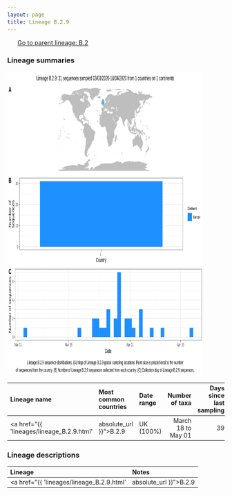 ```yaml
---
layout: page
title: Lineage B.2.9
---
```




<p>
<ul class="actions small">
	 <a href="{{ 'lineages/lineage_B.2.html' | absolute_url }}" class="button special fit">Go to parent lineage: B.2</a>
</ul>
</p>
<h3> Lineage summaries</h3>

<img src="../assets/images/B.2.9.svg" alt="B.2.9 lineage summary figure" width="90%" height="700px" />


| Lineage name | Most common countries | Date range | Number of taxa |  Days since last sampling | Known Travel | Recall value |
|:-----|:-----|:-------|-------:|-------:|:---------|--------:|
| <a href="{{ 'lineages/lineage_B.2.9.html' | absolute_url }}">B.2.9</a> | UK (100%) | March 18 to May 01 | 39 | 95 |  | 0.875 |

<h3>Lineage descriptions</h3>

| Lineage | Notes |
|:-----|:-----|
| <a href="{{ 'lineages/lineage_B.2.9.html' | absolute_url }}">B.2.9</a> | UK lineage (BS=85) |

